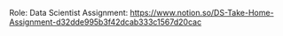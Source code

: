 Role: Data Scientist
Assignment: https://www.notion.so/DS-Take-Home-Assignment-d32dde995b3f42dcab333c1567d20cac
